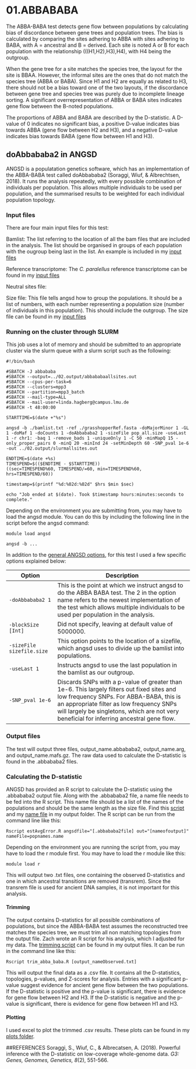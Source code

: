 # 01.ABBABABA

The ABBA-BABA test detects gene flow between populations by calculating bias of discordance between gene trees and population trees. The bias is calculated by comparing the sites adhering to ABBA with sites adhering to BABA, with A = ancestral and B = derived. Each site is noted A or B for each population with the relationship (((H1,H2),H3),H4), with H4 being the outgroup.

When the gene tree for a site matches the species tree, the layout for the site is BBAA. However, the informal sites are the ones that do not match the species tree (ABBA or BABA). Since H1 and H2 are equally as related to H3, there should not be a bias toward one of the two layouts, if the discordance between gene tree and species tree was purely due to incomplete lineage sorting. A significant overrepresentation of ABBA or BABA sites indicates gene flow between the B-noted populations.

The proportions of ABBA and BABA are described by the D-statistic. A D-value of 0 indicates no significant bias, a positive D-value indicates bias towards ABBA (gene flow between H2 and H3), and a negative D-value indicates bias towards BABA (gene flow between H1 and H3).

## doAbbababa2 in ANGSD

ANGSD is a populatation genetics software, which has an implementation of the ABBA-BABA test called doAbbababa2 (Soraggi, Wiuf, & Albrechtsen, 2018). It runs the analysis repeatedly, with every possible combination of individuals per population. This allows multiple individuals to be used per population, and the summarised results to be weighted for each individual population topology.

### Input files

There are four main input files for this test: 

Bamlist: The list referring to the location of all the bam files that are included in the analysis. The list should be organised in groups of each population with the ougroup being last in the list. An example is included in my [input files](01.input/bamlist.txt)  

Reference transcriptome: The *C. paralellus* reference transcriptome can be found in my [input files](01.input/grasshopperRef.fasta)

Neutral sites file: 

Size file: This file tells angsd how to group the populations. It should be a list of numbers, with each number representing a population size (number of individuals in this population). This should include the outgroup. The size file can be found in my [input files](01.input/pop_all.size)

### Running on the cluster through SLURM

This job uses a lot of memory and should be submitted to an appropriate cluster via the slurm queue with a slurm script such as the following: 

```
#!/bin/bash

#SBATCH -J abbababa
#SBATCH --output=../02.output/abbababaallsites.out
#SBATCH --cpus-per-task=6
#SBATCH --clusters=mpp3
#SBATCH --partition=mpp3_batch
#SBATCH --mail-type=ALL
#SBATCH --mail-user=linda.hagberg@campus.lmu.de
#SBATCH -t 48:00:00

STARTTIME=$(date +"%s")

angsd -b ./bamlist.txt -ref ./grasshopperRef.fasta -doMajorMinor 1 -GL 1 -doMaf 1 -doCounts 1 -doAbbababa2 1 -sizeFile pop_all.size -useLast 1 -r chr1: -baq 1 -remove_bads 1 -uniqueOnly 1 -C 50 -minMapQ 15 -only_proper_pairs 0 -minQ 20 -minInd 24 -setMinDepth 60 -SNP_pval 1e-6 -out ../02.output/slurmallsites.out

ENDTIME=$(date +%s)
TIMESPEND=$(($ENDTIME - $STARTTIME))
((sec=TIMESPEND%60, TIMESPEND/=60, min=TIMESPEND%60, hrs=TIMESPEND/60))

timestamp=$(printf "%d:%02d:%02d" $hrs $min $sec)

echo "Job ended at $(date). Took $timestamp hours:minutes:seconds to complete."
```
Depending on the environment you are submitting from, you may have to load the angsd module. You can do this by including the following line in the script before the angsd command:

```
module load angsd

angsd -b ...
``` 

In addition to the [general ANGSD options](../README), for this test I used a few specific options explained below: 

 
Option						|Description
------------------------------------------------|----------------------------------------------------
`-doAbbababa2 1`				|This is the point at which we instruct angsd to do the ABBA BABA test. The 2 in the option name refers to the newest implementation of the test which allows multiple individuals to be used per population in the analysis.
`-blockSize [Int]`				|Did not specify, leaving at default value of 5000000.
`-sizeFile sizefile.size`			|This option points to the location of a sizefile, which angsd uses to divide up the bamlist into populations.
`-useLast 1`					|Instructs angsd to use the last population in the bamlist as our outgroup.
`-SNP_pval 1e-6`				|Discards SNPs with a p-value of greater than 1e-6. This largely filters out fixed sites and low frequency SNPs. For ABBA-BABA, this is an appropriate filter as low frequency SNPs will largely be singletons, which are not very beneficial for inferring ancestral gene flow.

### Output files

The test will output three files, output_name.abbababa2, output_name.arg, and output_name.mafs.gz. The raw data used to calculate the D-statistic is found in the .abbababa2 files. 

### Calculating the D-statistic

ANGSD has provided an R script to calculate the D-statistic using the .abbababa2 output file. Along with the .abbababa2 file, a name file needs to be fed into the R script. This name file should be a list of the names of the populations and should be the same length as the size file. Find this [script](02.output/estAvgError.R) and my [name file](02.output/popNames.name) in my output folder. The R script can be run from the command line like this: 

`Rscript estAvgError.R angsdfile="[.abbababa2file] out="[nameofoutput]" nameFile=popnames.name`

Depending on the environment you are running the script from, you may have to load the r module first. You may have to load the r module like this:

`module load r`

This will output two .txt files, one containing the observed D-statistics and one in which ancestral transitions are removed (transrem). Since the transrem file is used for ancient DNA samples, it is not important for this analysis. 

#### Trimming

The output contains D-statistics for all possible combinations of populations, but since the ABBA-BABA test assumes the reconstructed tree matches the species tree, we must trim all non matching topologies from the output file. Zach wrote an R script for his analysis, which I adjusted for my data. The [trimming script](02.output/trim_abba_baba.R) can be found in my output files. It can be run in the command line like this:

`Rscript trim_abba_baba.R [output_nameObserved.txt]`

This will output the final data as a .csv file. It contains all the D-statistics, topologies, p-values, and Z-scores for analysis. Entries with a significant p-value suggest evidence for ancient gene flow between the two populations. If the D-statistic is positive and the p-value is significant, there is evidence for gene flow between H2 and H3. If the D-statistic is negative and the p-value is significant, there is evidence for gene flow between H1 and H3.

#### Plotting

I used excel to plot the trimmed .csv results. These plots can be found in my [plots folder](03.plots). 

##REFERENCES
Soraggi, S., Wiuf, C., & Albrecatsen, A. (2018). Powerful inference with the D-statistic on low-coverage whole-genome data. *G3: Genes, Genomes, Genetics, 8*(2), 551-566.
